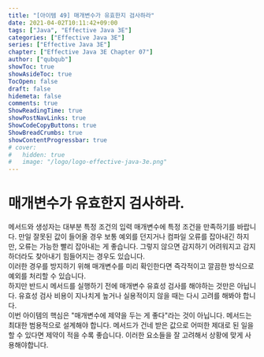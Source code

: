 ```yaml
---
title: "[아이템 49] 매개변수가 유효한지 검사하라"
date: 2021-04-02T10:11:42+09:00
tags: ["Java", "Effective Java 3E"]
categories: ["Effective Java 3E"]
series: ["Effective Java 3E"]
chapter: ["Effective Java 3E Chapter 07"]
author: ["qubqub"]
showToc: true
showAsideToc: true
TocOpen: false
draft: false
hidemeta: false
comments: true
ShowReadingTime: true
showPostNavLinks: true
ShowCodeCopyButtons: true
ShowBreadCrumbs: true
showContentProgressbar: true
# cover:
#   hidden: true
#   image: "/logo/logo-effective-java-3e.png"
---
```

# 매개변수가 유효한지 검사하라.

메서드와 생성자는 대부분 특정 조건의 입력 매개변수에 특정 조건을 만족하기를 바랍니다. 만일 잘못된 값이 들어올 경우 보통 예외를 던지거나 컴파일 오류를 잡아내긴 하지만, 오류는 가능한 빨리 잡아내는 게 좋습니다. 그렇지 않으면 감지하기 어려워지고 감지하더라도 찾아내기 힘들어지는 경우도 있습니다.</br>
이러한 경우를 방지하기 위해 매개변수를 미리 확인한다면 즉각적이고 깔끔한 방식으로 예외를 처리할 수 있습니다.
</br>
하지만 반드시 메서드를 실행하기 전에 매개변수 유효성 검사를 해야하는 것만은 아닙니다. 유효성 검사 비용이 지나치게 높거나 실용적이지 않을 때는 다시 고려를 해봐야 합니다.</br>
이번 아이템의 핵심은 "매개변수에 제약을 두는 게 좋다"라는 것이 아닙니다. 메서드는 최대한 범용적으로 설계해야 합니다. 메서드가 건네 받은 값으로 어떠한 제대로 된 일을 할 수 있다면 제약이 적을 수록 좋습니다. 이러한 요소들을 잘 고려해서 상황에 맞게 사용해야합니다.